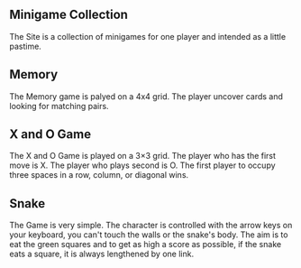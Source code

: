 ## Minigame Collection

The Site is a collection of minigames for one player and intended as a little pastime.

## Memory

The Memory game is palyed on a 4x4 grid. The player uncover cards and looking for matching pairs.

## X and O Game

The X and O Game is played on a 3×3 grid. The player who has the first move is X. The player who plays second is O. The first player to occupy three spaces in a row, column, or diagonal wins.

## Snake

The Game is very simple. The character is controlled with the arrow keys on your keyboard, you can't touch the walls or the snake's body. The aim is to eat the green squares and to get as high a score as possible, if the snake eats a square, it is always lengthened by one link.
